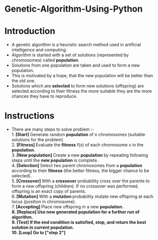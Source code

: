 # Genetic-Algorithm-Using-Python

# Introduction
  * A genetic algorithm is a heuristic search method used in artificial intelligence and computing. <br/>
  * Algorithm is started with a set of solutions (represented by chromosomes) called <b>population</b>. <br/>
  * Solutions from one population are taken and used to form a new population.<br/> 
  * This is motivated by a hope, that the new population will be better than the old one.<br/>
  * Solutions which are <b>selected</b> to form new solutions (offspring) are selected according to their fitness the more suitable they are the more chances they have to reproduce. 
  
  # Instructions
   * There are many steps to solve problem :- <br/>
    1.<b> [Start] </b> Generate random <b>population</b> of n chromosomes (suitable solutions for the problem) <br/>
    2.<b> [Fitness] </b> Evaluate the <b>fitness</b> f(x) of each chromosome x in the <b>population</b>.<br/>
    3.<b> [New population] </b> Create a new <b>population </b>by repeating following steps until the <b>new population</b> is complete. <br>
    4.<b> [Selection] </b> Select two parent chromosomes from a <b>population </b> according to their <b>fitness</b> (the better fitness, the bigger chance to be selected).<br/>
    5.<b> [Crossover] </b> With a <b>crossover</b> probability cross over the parents to form a new offspring (children). If no crossover was performed, offspring is an exact copy of parents. </br>
    6.<b> [Mutation] </b> With a <b>mutation </b>probability mutate new offspring at each locus (position in chromosome).<br/>
    7.<b> [Accepting] </b> Place new offspring in a new <b>population.</br> 
    8.<b> [Replace] </b> Use new generated <b>population</b> for a further run of algorithm.<br/>
    9.<b> [Test] </b> If the end condition is satisfied, stop, and return the best solution in current <b>population.</b><br/>
    10.<b> [Loop] </b> Go to <b>["step 2"]</b><br/> 
  
  
